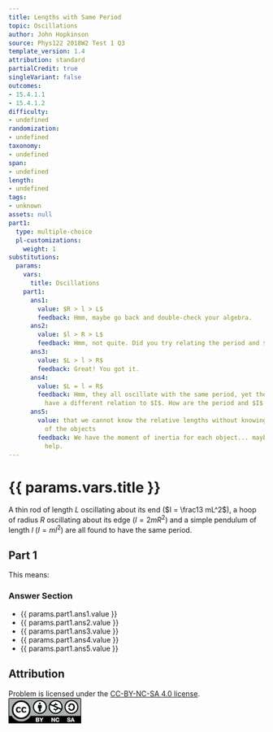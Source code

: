 ```yaml
---
title: Lengths with Same Period
topic: Oscillations
author: John Hopkinson
source: Phys122 2018W2 Test 1 Q3
template_version: 1.4
attribution: standard
partialCredit: true
singleVariant: false
outcomes:
- 15.4.1.1
- 15.4.1.2
difficulty:
- undefined
randomization:
- undefined
taxonomy:
- undefined
span:
- undefined
length:
- undefined
tags:
- unknown
assets: null
part1:
  type: multiple-choice
  pl-customizations:
    weight: 1
substitutions:
  params:
    vars:
      title: Oscillations
    part1:
      ans1:
        value: $R > l > L$
        feedback: Hmm, maybe go back and double-check your algebra.
      ans2:
        value: $l > R > L$
        feedback: Hmm, not quite. Did you try relating the period and $I$?
      ans3:
        value: $L > l > R$
        feedback: Great! You got it.
      ans4:
        value: $L = l = R$
        feedback: Hmm, they all oscillate with the same period, yet the lengths all
          have a different relation to $I$. How are the period and $I$ related?
      ans5:
        value: that we cannot know the relative lengths without knowing the masses
          of the objects
        feedback: We have the moment of inertia for each object... maybe that could
          help.
---
```

# {{ params.vars.title }}
A thin rod of length $L$ oscillating about its end ($I = \frac13 mL^2$), a hoop of radius $R$ oscillating about its edge ($I=2mR^2$) and a simple pendulum of length $l$ ($I = ml^2$) are all found to have the same period.

## Part 1

This means:

### Answer Section

- {{ params.part1.ans1.value }}
- {{ params.part1.ans2.value }}
- {{ params.part1.ans3.value }}
- {{ params.part1.ans4.value }}
- {{ params.part1.ans5.value }}

## Attribution

Problem is licensed under the [CC-BY-NC-SA 4.0 license](https://creativecommons.org/licenses/by-nc-sa/4.0/).<br> ![The Creative Commons 4.0 license requiring attribution-BY, non-commercial-NC, and share-alike-SA license.](https://raw.githubusercontent.com/firasm/bits/master/by-nc-sa.png)